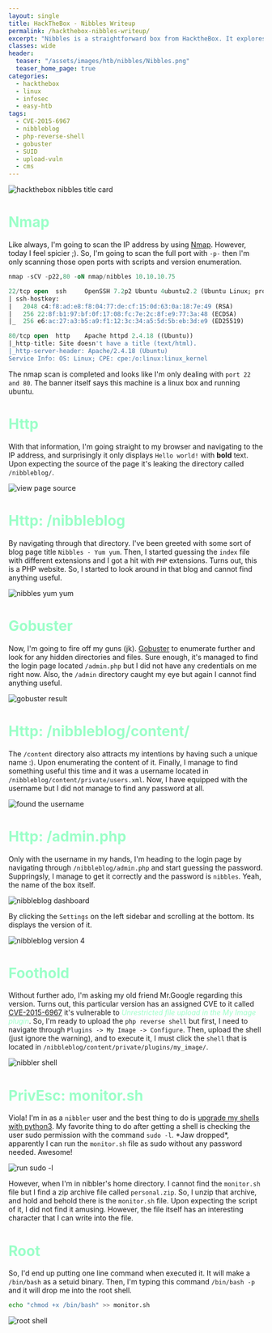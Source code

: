 ```yaml
---
layout: single
title: HackTheBox - Nibbles Writeup
permalink: /hackthebox-nibbles-writeup/
excerpt: "Nibbles is a straightforward box from HacktheBox. It explores the upload vulnerability in nibbleblog that assign to CVE-2015-6967. To gain the root shell, I must abuse sudo permission on a file and it did not require a password."
classes: wide
header:
  teaser: "/assets/images/htb/nibbles/Nibbles.png"
  teaser_home_page: true  
categories:
  - hackthebox
  - linux
  - infosec
  - easy-htb
tags:
  - CVE-2015-6967
  - nibbleblog
  - php-reverse-shell
  - gobuster
  - SUID
  - upload-vuln
  - cms
---
```


![hackthebox nibbles title card](/assets/images/htb/nibbles/Nibbles.png)

# <font color="#9bffc8">Nmap</font>
Like always, I'm going to scan the IP address by using [Nmap](https://nmap.org/). However, today I feel spicier ;). So, I'm going to scan the full port with `-p-` then I'm only scanning those open ports with scripts and version enumeration.

```sql
nmap -sCV -p22,80 -oN nmap/nibbles 10.10.10.75

22/tcp open  ssh     OpenSSH 7.2p2 Ubuntu 4ubuntu2.2 (Ubuntu Linux; protocol 2.0)
| ssh-hostkey: 
|   2048 c4:f8:ad:e8:f8:04:77:de:cf:15:0d:63:0a:18:7e:49 (RSA)
|   256 22:8f:b1:97:bf:0f:17:08:fc:7e:2c:8f:e9:77:3a:48 (ECDSA)
|_  256 e6:ac:27:a3:b5:a9:f1:12:3c:34:a5:5d:5b:eb:3d:e9 (ED25519)

80/tcp open  http    Apache httpd 2.4.18 ((Ubuntu))
|_http-title: Site doesn't have a title (text/html).
|_http-server-header: Apache/2.4.18 (Ubuntu)
Service Info: OS: Linux; CPE: cpe:/o:linux:linux_kernel
```

The nmap scan is completed and looks like I'm only dealing with `port 22 and 80`. The banner itself says this machine is a linux box and running ubuntu.

# <font color="#9bffc8">Http</font>
With that information, I'm going straight to my browser and navigating to the IP address, and surprisingly it only displays `Hello world!` with **bold** text. Upon expecting the source of the page it's leaking the directory called `/nibbleblog/`.

![view page source](/assets/images/htb/nibbles/view-page-source.png)

# <font color="#9bffc8">Http: /nibbleblog</font>
By navigating through that directory. I've been greeted with some sort of blog page title `Nibbles - Yum yum`.  Then, I started guessing the `index` file with different extensions and I got a hit with `PHP` extensions. Turns out, this is a PHP website. So, I started to look around in that blog and cannot find anything useful.

![nibbles yum yum](/assets/images/htb/nibbles/nibbles-yum-yum.png)

# <font color="#9bffc8">Gobuster</font>
Now, I'm going to fire off my guns (jk). [Gobuster](https://github.com/OJ/gobuster) to enumerate further and look for any hidden directories and files. Sure enough, it's managed to find the login page located `/admin.php` but I did not have any credentials on me right now. Also, the `/admin` directory caught my eye but again I cannot find anything useful.

![gobuster result](/assets/images/htb/nibbles/gobuster-result.png)

# <font color="#9bffc8">Http: /nibbleblog/content/</font>
The `/content` directory also attracts my intentions by having such a unique name :). Upon enumerating the content of it. Finally, I manage to find something useful this time and it was a username located in `/nibbleblog/content/private/users.xml`. Now, I have equipped with the username but I did not manage to find any password at all.

![found the username](/assets/images/htb/nibbles/found-the-username.png)

# <font color="#9bffc8">Http: /admin.php</font>
Only with the username in my hands, I'm heading to the login page by navigating through `/nibbleblog/admin.php` and start guessing the password. Suppringsly, I manage to get it correctly and the password is `nibbles`. Yeah, the name of the box itself.

![nibbleblog dashboard](/assets/images/htb/nibbles/nibbleblog-dashboard.png)

By clicking the `Settings` on the left sidebar and scrolling at the bottom. Its displays the version of it.

![nibbleblog version 4](/assets/images/htb/nibbles/nibbleblog-version-4.png)

# <font color="#9bffc8">Foothold</font>
Without further ado, I'm asking my old friend Mr.Google regarding this version. Turns out, this particular version has an assigned CVE to it called [CVE-2015-6967](https://nvd.nist.gov/vuln/detail/CVE-2015-6967) it's vulnerable to _<font color="#9bffc8">Unrestricted file upload in the My Image plugin</font>_. So, I'm ready to upload the `php reverse shell` but first, I need to navigate through `Plugins -> My Image -> Configure`. Then, upload the shell (just ignore the warning), and to execute it, I must click the `shell` that is located in `/nibbleblog/content/private/plugins/my_image/`.

![nibbler shell](/assets/images/htb/nibbles/nibbler-shell.png)

# <font color="#9bffc8">PrivEsc: monitor.sh</font>
Viola! I'm in as a `nibbler` user and the best thing to do is [upgrade my shells with python3](https://note.shafiqaiman.com/misc/upgrade-reverse-shell#upgrade-using-python). My favorite thing to do after getting a shell is checking the user sudo permission with the command `sudo -l`. \*Jaw dropped\*, apparently I can run the `monitor.sh` file as sudo without any password needed. Awesome!

![run sudo -l](/assets/images/htb/nibbles/run-sudo-l.png)

However, when I'm in nibbler's home directory. I cannot find the `monitor.sh` file but I find a zip archive file called `personal.zip`. So, I unzip that archive, and hold and behold there is the `monitor.sh` file. Upon expecting the script of it, I did not find it amusing. However, the file itself has an interesting character that I can write into the file.

# <font color="#9bffc8">Root</font>
So, I'd end up putting one line command when executed it. It will make a `/bin/bash` as a setuid binary. Then, I'm typing this command `/bin/bash -p` and it will drop me into the root shell.

```bash
echo "chmod +x /bin/bash" >> monitor.sh
```

![root shell](/assets/images/htb/nibbles/root-shell.png)